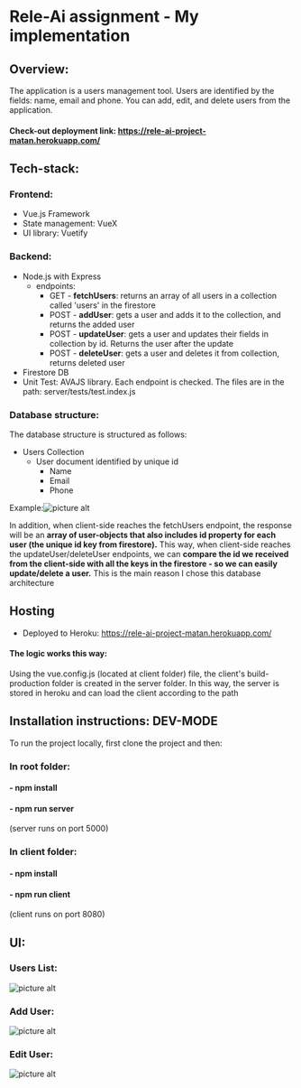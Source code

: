 # Rele-Ai assignment - My implementation

## Overview:
The application is a users management tool.
Users are identified by the fields: name, email and phone.
You can add, edit, and delete users from the application.
#### Check-out deployment link:  https://rele-ai-project-matan.herokuapp.com/


## Tech-stack:
### Frontend:
  * Vue.js Framework
  * State management: VueX
  * UI library: Vuetify
### Backend:
  * Node.js with Express
    * endpoints:
        * GET - **fetchUsers**: returns an array of all users in a collection called 'users' in the firestore
        * POST - **addUser**: gets a user and adds it to the collection, and returns the added user
        * POST - **updateUser**: gets a user and updates their fields in collection by id. Returns the user after the update
        * POST - **deleteUser**: gets a user and deletes it from collection, returns deleted user
  * Firestore DB
  * Unit Test: AVAJS library. Each endpoint is checked. The files are in the path: server/tests/test.index.js
### Database structure:
The database structure is structured as follows:
  * Users Collection
      * User document identified by unique id
          * Name
          * Email
          * Phone
   
Example:![picture alt](https://imgur.com/Ah6RIeY.png)

In addition, when client-side reaches the fetchUsers endpoint, the response will be an **array of user-objects that also includes id property for each user (the unique id key from firestore).**
This way, when client-side reaches the updateUser/deleteUser endpoints, we can **compare the id we received from the client-side with all the keys in the firestore - so we can easily update/delete a user.**
This is the main reason I chose this database architecture
## Hosting
* Deployed to Heroku:  https://rele-ai-project-matan.herokuapp.com/
#### The logic works this way:
Using the vue.config.js (located at client folder) file, the client's build-production folder is created in the server folder.
In this way, the server is stored in heroku and can load the client according to the path

## Installation instructions: DEV-MODE
To run the project locally, first clone the project and then:
### In root folder:
#### - npm install
#### - npm run server 
(server runs on port 5000)
### In client folder:
#### - npm install
#### - npm run client
(client runs on port 8080)

## UI:
### Users List:
![picture alt](https://imgur.com/cI9Evea.png)
### Add User:
![picture alt](https://imgur.com/Q1cjQqY.png)
### Edit User:
![picture alt](https://imgur.com/DX4xrM4.png)


  

